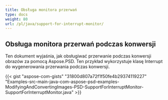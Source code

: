 ```yaml
---
title: Obsługa monitora przerwań
type: docs
weight: 80
url: /pl/java/support-for-interrupt-monitor/
---
```


## **Obsługa monitora przerwań podczas konwersji**
Ten dokument wyjaśnia, jak obsługiwać przerwanie podczas konwersji obrazów za pomocą Aspose.PSD. Ten przykład wykorzystuje klasę Interrupt do wygenerowania przerwania podczas konwersji.



{{< gist "aspose-com-gists" "31800d807a72f1f50fe4b29374119227" "Examples-src-main-java-com-aspose-psd-examples-ModifyingAndConvertingImages-PSD-SupportForInterruptMonitor-SupportForInterruptMonitor.java" >}}
